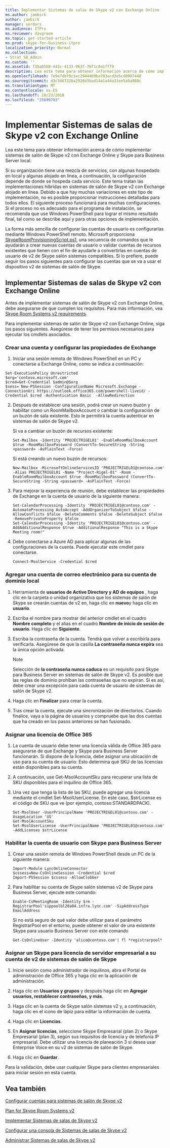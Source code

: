 ```yaml
---
title: Implementar Sistemas de salas de Skype v2 con Exchange Online
ms.author: jambirk
author: jambirk
manager: serdars
ms.audience: ITPro
ms.reviewer: davgroom
ms.topic: get-started-article
ms.prod: skype-for-business-itpro
localization_priority: Normal
ms.collection:
- Strat_SB_Admin
ms.custom: ''
ms.assetid: f3ba85b8-442c-4133-963f-76f1c8a1fff9
description: Lea este tema para obtener información acerca de cómo implementar sistemas de salón de Skype v2 con Exchange Online.
ms.openlocfilehash: 7e9e7dbf0c1ec29444b9ba783acd2e5cd0987440
ms.sourcegitcommit: d3c3467320a2928d3bad14a1a44a31ee5a9a988c
ms.translationtype: MT
ms.contentlocale: es-ES
ms.lasthandoff: 10/23/2018
ms.locfileid: "25699703"
---
```

# <a name="deploy-skype-room-systems-v2-with-exchange-online"></a>Implementar Sistemas de salas de Skype v2 con Exchange Online 
 
Lea este tema para obtener información acerca de cómo implementar sistemas de salón de Skype v2 con Exchange Online y Skype para Business Server local.
  
Si su organización tiene una mezcla de servicios, con algunas hospedado en local y algunas alojado en línea, a continuación, la configuración depende de donde se hospeda cada servicio. Este tema tratan las implementaciones híbridas en sistemas de salón de Skype v2 con Exchange alojado en línea. Debido a que hay muchas variaciones en este tipo de implementación, no es posible proporcionar instrucciones detalladas para todos ellos. El siguiente proceso funcionará para muchas configuraciones. Si el proceso no es adecuado para el programa de instalación, se recomienda que use Windows PowerShell para lograr el mismo resultado final, tal como se describe aquí y para otras opciones de implementación. 

La forma más sencilla de configurar las cuentas de usuario es configurarlas mediante Windows PowerShell remoto. Microsoft proporciona [SkypeRoomProvisioningScript.ps1](https://go.microsoft.com/fwlink/?linkid=870105), una secuencia de comandos que le ayudarán a crear nuevas cuentas de usuario o validar cuentas de recursos existentes que tienen con el fin de ayudarle a convertirlas en cuentas de usuario de v2 de Skype salón sistemas compatibles. Si lo prefiere, puede seguir los pasos siguientes para configurar las cuentas que se va a usar el dispositivo v2 de sistemas de salón de Skype.


  
## <a name="deploy-skype-room-systems-v2-with-exchange-online"></a>Implementar Sistemas de salas de Skype v2 con Exchange Online

Antes de implementar sistemas de salón de Skype v2 con Exchange Online, debe asegurarse de que cumplen los requisitos. Para más información, vea [Skype Room Systems v2 requirements](../../plan-your-deployment/clients-and-devices/requirements.md).
  
Para implementar sistemas de salón de Skype v2 con Exchange Online, siga los pasos siguientes. Asegúrese de tener los permisos necesarios para ejecutar los cmdlets asociados. 
  
### <a name="create-an-account-and-set-exchange-properties"></a>Crear una cuenta y configurar las propiedades de Exchange

1. Iniciar una sesión remota de Windows PowerShell en un PC y conectarse a Exchange Online, como se indica a continuación:
    
```
Set-ExecutionPolicy Unrestricted
$org='contoso.microsoft.com'
$cred=Get-Credential $admin@$org
$sess= New-PSSession -ConfigurationName Microsoft.Exchange -ConnectionUri https://outlook.office365.com/powershell-liveid/ -Credential $cred -Authentication Basic  -AllowRedirection
```

2. Después de establecer una sesión, podrá crear un nuevo buzón y habilitar como un RoomMailboxAccount o cambiar la configuración de un buzón de sala existente. Esto le permitirá la cuenta autenticar en sistemas de salón de Skype v2.
    
   Si va a cambiar un buzón de recursos existente:
    
   ```
   Set-Mailbox -Identity 'PROJECTRIGEL01' -EnableRoomMailboxAccount $true -RoomMailboxPassword (ConvertTo-SecureString -String <password> -AsPlainText -Force)
   ```

    Si está creando un nuevo buzón de recursos:
    
   ```
   New-Mailbox -MicrosoftOnlineServicesID 'PROJECTRIGEL01@contoso.com' -Alias PROJECTRIGEL01 -Name "Project-Rigel-01" -Room -EnableRoomMailboxAccount $true -RoomMailboxPassword (ConvertTo-SecureString -String <password> -AsPlainText -Force)
   ```

3. Para mejorar la experiencia de reunión, debe establecer las propiedades de Exchange en la cuenta de usuario de la siguiente manera:
    
   ```
   Set-CalendarProcessing -Identity 'PROJECTRIGEL01@contoso.com' -AutomateProcessing AutoAccept -AddOrganizerToSubject $false -AllowConflicts $false -DeleteComments $false -DeleteSubject $false -RemovePrivateProperty $false
   Set-CalendarProcessing -Identity 'PROJECTRIGEL01@contoso.com' -AddAdditionalResponse $true -AdditionalResponse "This is a Skype Meeting room!"
   ```

    
4. Debe conectarse a Azure AD para aplicar algunas de las configuraciones de la cuenta. Puede ejecutar este cmdlet para conectarse.
    
   ```
   Connect-MsolService -Credential $cred
   ```

### <a name="add-an-email-address-for-your-on-premises-domain-account"></a>Agregar una cuenta de correo electrónico para su cuenta de dominio local

1. Herramienta de **usuarios de Active Directory y AD de equipos** , haga clic en la carpeta o unidad organizativa que los sistemas de salón de Skype se crearán cuentas de v2 en, haga clic en **nuevo**y haga clic en **usuario**.
    
2. Escriba el nombre para mostrar del anterior cmdlet en el cuadro **Nombre completo** y el alias en el cuadro **Nombre de inicio de sesión de usuario**. Haga clic en **Siguiente**.


3. Escriba la contraseña de la cuenta. Tendrá que volver a escribirla para verificarla. Asegúrese de que la casilla **La contraseña nunca expira** sea la única opción activada.
    
    > [!NOTE]
    > Selección de **la contraseña nunca caduca** es un requisito para Skype para Business Server en sistemas de salón de Skype v2. Es posible que las reglas de dominio prohíban las contraseñas que no expiran. Si es así, debe crear una excepción para cada cuenta de usuario de sistemas de salón de Skype v2.
  
4. Haga clic en **Finalizar** para crear la cuenta.
    
5. Tras crear la cuenta, ejecute una sincronización de directorios. Cuando finalice, vaya a la página de usuarios y compruebe que las dos cuentas que ha creado en los pasos anteriores se han fusionado.
    
### <a name="assign-an-office-365-license"></a>Asignar una licencia de Office 365

1. La cuenta de usuario debe tener una licencia válida de Office 365 para asegurarse de que Exchange y Skype para Business Server funcionarán. Si dispone de la licencia, debe asignar una ubicación de uso para su cuenta de usuario: Esto determina qué SKU de las licencias están disponibles para su cuenta.
    
2. A continuación, use Get-MsolAccountSku para recuperar una lista de SKU disponibles para el inquilino de Office 365.
    
3. Una vez que tenga la lista de las SKU, puede agregar una licencia mediante el cmdlet Set-MsolUserLicense. En este caso, $strLicense es el código de SKU que ve (por ejemplo, contoso:STANDARDPACK).
    
   ```
   Set-MsolUser -UserPrincipalName 'PROJECTRIGEL01@contoso.com' -UsageLocation 'US'
   Get-MsolAccountSku
   Set-MsolUserLicense -UserPrincipalName 'PROJECTRIGEL01@contoso.com' -AddLicenses $strLicense
   ```


### <a name="enable-the-user-account-with-skype-for-business-server"></a>Habilitar la cuenta de usuario con Skype para Business Server

1. Crear una sesión remota de Windows PowerShell desde un PC de la siguiente manera:
    
    ```
    Import-Module LyncOnlineConnector  
    $cssess=New-CsOnlineSession -Credential $cred  
    Import-PSSession $cssess -AllowClobber
    ```

2. Para habilitar su cuenta de Skype salón sistemas v2 de Skype para Business Server, ejecute este comando:
    
   ```
   Enable-CsMeetingRoom -Identity $rm -RegistrarPool'sippoolbl20a04.infra.lync.com' -SipAddressType EmailAddress
   ```

    Si no está seguro de qué valor debe utilizar para el parámetro RegistrarPool en el entorno, puede obtener el valor de una existente Skype para usuario Business Server con este comando
    
   ```
   Get-CsOnlineUser -Identity 'alice@contoso.com'| fl *registrarpool*
   ```

### <a name="assign-a-skype-for-business-server-license-to-your-skype-room-systems-v2-account"></a>Asignar un Skype para licencia de servidor empresarial a su cuenta de v2 de sistemas de salón de Skype

1. Inicie sesión como administrador de inquilinos, abra el Portal de administración de Office 365 y haga clic en la aplicación de administración.
    
2. Haga clic en **Usuarios y grupos** y después haga clic en **Agregar usuarios, restablecer contraseñas, y más**.
    
3. Haga clic en la cuenta de Skype salón sistemas v2 y, a continuación, haga clic en el icono de lápiz para editar la información de cuenta.
    
4. Haga clic en **Licencias**.
    
5. En **Asignar licencias**, seleccione Skype Empresarial (plan 2) o Skype Empresarial (plan 3), según sus requisitos de licencia y de telefonía IP empresarial. Debe utilizar una licencia de planeación 3 si desea usar Enterprise Voice en su v2 de sistemas de salón de Skype.
    
6. Haga clic en **Guardar**.
    
Para la validación, debe usar cualquier Skype para clientes empresariales para iniciar sesión en esta cuenta.
  
## <a name="see-also"></a>Vea también

[Configurar cuentas para sistemas de salón de Skype v2](room-systems-v2-configure-accounts.md)

[Plan for Skype Room Systems v2](../../plan-your-deployment/clients-and-devices/skype-room-systems-v2-0.md)
  
[Implementar Sistemas de salas de Skype v2](room-systems-v2.md)
  
[Configurar una consola de Sistemas de salas de Skype v2](console.md)
  
[Administrar Sistemas de salas de Skype v2](../../manage/skype-room-systems-v2/skype-room-systems-v2.md)


